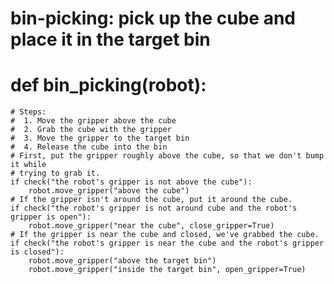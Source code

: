 # bin-picking: pick up the cube and place it in the target bin
# def bin_picking(robot):
    # Steps:
    #  1. Move the gripper above the cube
    #  2. Grab the cube with the gripper
    #  3. Move the gripper to the target bin
    #  4. Release the cube into the bin
    # First, put the gripper roughly above the cube, so that we don't bump it while
    # trying to grab it.
    if check("the robot's gripper is not above the cube"):
        robot.move_gripper("above the cube")
    # If the gripper isn't around the cube, put it around the cube.
    if check("the robot's gripper is not around cube and the robot's gripper is open"):
        robot.move_gripper("near the cube", close_gripper=True)
    # If the gripper is near the cube and closed, we've grabbed the cube.
    if check("the robot's gripper is near the cube and the robot's gripper is closed"):
        robot.move_gripper("above the target bin")
        robot.move_gripper("inside the target bin", open_gripper=True)